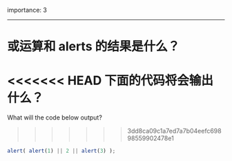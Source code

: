 importance: 3

---

# 或运算和 alerts 的结果是什么？

<<<<<<< HEAD
下面的代码将会输出什么？
=======
What will the code below output?
>>>>>>> 3dd8ca09c1a7ed7a7b04eefc69898559902478e1

```js
alert( alert(1) || 2 || alert(3) );
```


